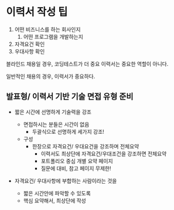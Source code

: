 # 이력서 작성 팁

1. 어떤 비즈니스를 하는 회사인지
   1. 어떤 프로그램을 개발하는지
2. 자격요건 확인
3. 우대사항 확인



블라인드 채용일 경우, 코딩테스트가 더 중요 이력서는 중요한 역할이 아니다.

일반적인 채용의 경우, 이력서가 중요하다.



## 발표형/ 이력서 기반 기술 면접 유형 준비

- 짧은 시간에 선명하게 기술력을 강조
  - 면접하시는 분들은 시간이 없음
    - 두괄식으로 선명하게 세가지 강조!
  - 구성
    - 한장으로 자격요건/ 우대요건을 강조하며 전체요약
      - 이력서도 최상단에 자격요건/우대조건을 강조하면 전체요약
      - 포트폴리오 중심 개별 요약 페이지
      - 질문에 대비, 참고 페이지 무제한!

- 자격요건/ 우대사항에 부합하는 사람이라는 것을
  - 짧은 시간안에 파악할 수 있도록
  - 핵심 요약해서, 최상단에 작성